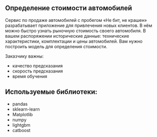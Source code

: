 ## Определение стоимости автомобилей

Сервис по продаже автомобилей с пробегом «Не бит, не крашен» разрабатывает приложение для привлечения новых клиентов. В нём можно быстро узнать рыночную стоимость своего автомобиля. В вашем распоряжении исторические данные: технические характеристики, комплектации и цены автомобилей. Вам нужно построить модель для определения стоимости.

Заказчику важны:

 - качество предсказания
 - скорость предсказания
 - время обучения

## Используемые библиотеки: ##
- pandas
- sklearn-learn
- Matplotlib
- numpy
- lightgbm
- catboost
